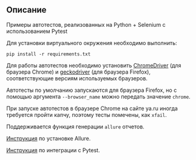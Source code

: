 ## Описание

Примеры автотестов, реализованных на Python + Selenium с использованием Pytest

Для установки виртуального окружения необходимо выполнить:
```commandline
pip install -r requirements.txt
```
Для работы автотестов необходимо установить [ChromeDriver](https://googlechromelabs.github.io/chrome-for-testing/) (для браузера Chrome) и [geckodriver](https://github.com/mozilla/geckodriver/releases) (для браузера Firefox), соответствующие версиям используемых браузеров.

Автотесты по умолчанию запускаются для браузера Firefox, но с помощью аргумента `--browser_name` можно передать значение `chrome`.

При запуске автотестов в браузере Chrome на сайте ya.ru иногда требуется пройти капчу, поэтому тесты помечены, как `xfail`.

Поддерживается функция генерации `allure` отчетов.

[Инструкция](https://docs.qameta.io/allure/#_installing_a_commandline) по установке Allure.

[Инструкция](https://docs.qameta.io/allure/#_pytest) по интеграции с Pytest.

